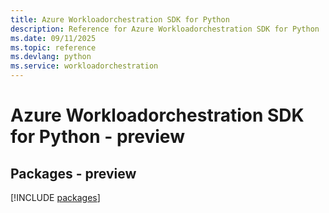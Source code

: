 ```yaml
---
title: Azure Workloadorchestration SDK for Python
description: Reference for Azure Workloadorchestration SDK for Python
ms.date: 09/11/2025
ms.topic: reference
ms.devlang: python
ms.service: workloadorchestration
---
```

# Azure Workloadorchestration SDK for Python - preview
## Packages - preview
[!INCLUDE [packages](workloadorchestration-index.md)]